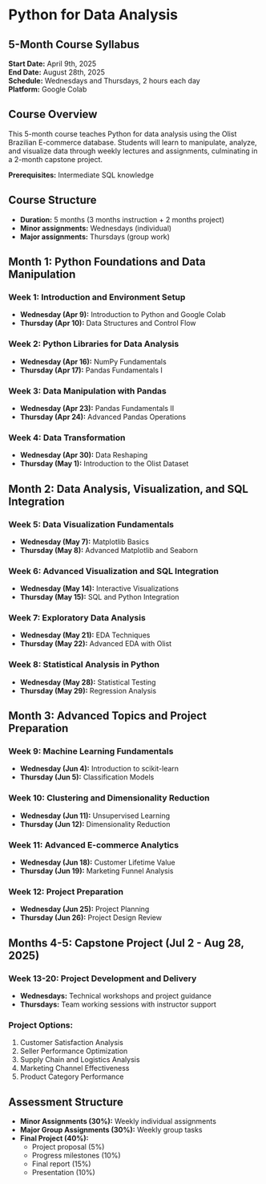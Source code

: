 # Python for Data Analysis
## 5-Month Course Syllabus

**Start Date:** April 9th, 2025  
**End Date:** August 28th, 2025  
**Schedule:** Wednesdays and Thursdays, 2 hours each day  
**Platform:** Google Colab

## Course Overview
This 5-month course teaches Python for data analysis using the Olist Brazilian E-commerce database. Students will learn to manipulate, analyze, and visualize data through weekly lectures and assignments, culminating in a 2-month capstone project.

**Prerequisites:** Intermediate SQL knowledge

## Course Structure
- **Duration:** 5 months (3 months instruction + 2 months project)
- **Minor assignments:** Wednesdays (individual)
- **Major assignments:** Thursdays (group work)

## Month 1: Python Foundations and Data Manipulation

### Week 1: Introduction and Environment Setup
- **Wednesday (Apr 9):** Introduction to Python and Google Colab
- **Thursday (Apr 10):** Data Structures and Control Flow

### Week 2: Python Libraries for Data Analysis
- **Wednesday (Apr 16):** NumPy Fundamentals
- **Thursday (Apr 17):** Pandas Fundamentals I

### Week 3: Data Manipulation with Pandas
- **Wednesday (Apr 23):** Pandas Fundamentals II
- **Thursday (Apr 24):** Advanced Pandas Operations

### Week 4: Data Transformation
- **Wednesday (Apr 30):** Data Reshaping
- **Thursday (May 1):** Introduction to the Olist Dataset

## Month 2: Data Analysis, Visualization, and SQL Integration

### Week 5: Data Visualization Fundamentals
- **Wednesday (May 7):** Matplotlib Basics
- **Thursday (May 8):** Advanced Matplotlib and Seaborn

### Week 6: Advanced Visualization and SQL Integration
- **Wednesday (May 14):** Interactive Visualizations
- **Thursday (May 15):** SQL and Python Integration

### Week 7: Exploratory Data Analysis
- **Wednesday (May 21):** EDA Techniques
- **Thursday (May 22):** Advanced EDA with Olist

### Week 8: Statistical Analysis in Python
- **Wednesday (May 28):** Statistical Testing
- **Thursday (May 29):** Regression Analysis

## Month 3: Advanced Topics and Project Preparation

### Week 9: Machine Learning Fundamentals
- **Wednesday (Jun 4):** Introduction to scikit-learn
- **Thursday (Jun 5):** Classification Models

### Week 10: Clustering and Dimensionality Reduction
- **Wednesday (Jun 11):** Unsupervised Learning
- **Thursday (Jun 12):** Dimensionality Reduction

### Week 11: Advanced E-commerce Analytics
- **Wednesday (Jun 18):** Customer Lifetime Value
- **Thursday (Jun 19):** Marketing Funnel Analysis

### Week 12: Project Preparation
- **Wednesday (Jun 25):** Project Planning
- **Thursday (Jun 26):** Project Design Review

## Months 4-5: Capstone Project (Jul 2 - Aug 28, 2025)

### Week 13-20: Project Development and Delivery
- **Wednesdays:** Technical workshops and project guidance
- **Thursdays:** Team working sessions with instructor support

### Project Options:
1. Customer Satisfaction Analysis
2. Seller Performance Optimization
3. Supply Chain and Logistics Analysis
4. Marketing Channel Effectiveness
5. Product Category Performance

## Assessment Structure
- **Minor Assignments (30%):** Weekly individual assignments
- **Major Group Assignments (30%):** Weekly group tasks
- **Final Project (40%):**
  - Project proposal (5%)
  - Progress milestones (10%)
  - Final report (15%)
  - Presentation (10%)